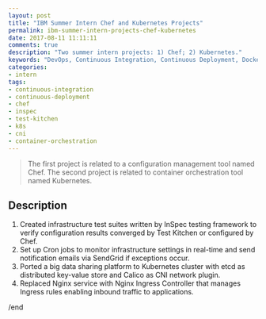 ```yaml
---
layout: post
title: "IBM Summer Intern Chef and Kubernetes Projects"
permalink: ibm-summer-intern-projects-chef-kubernetes
date: 2017-08-11 11:11:11
comments: true
description: "Two summer intern projects: 1) Chef; 2) Kubernetes."
keywords: "DevOps, Continuous Integration, Continuous Deployment, Docker, Vagrant, Chef, Inspec, Test Kitchen, Kubernetes, Minikube, Ingress, Nginx, etcd, CNI, Calico, SaaS"
categories:
- intern
tags:
- continuous-integration
- continuous-deployment
- chef
- inspec
- test-kitchen
- k8s
- cni
- container-orchestration
---
```


> The first project is related to a configuration management tool named Chef. The second project is related to container orchestration tool named Kubernetes.

## Description

1. Created infrastructure test suites written by InSpec testing framework to verify configuration results converged by Test Kitchen or
configured by Chef.
2. Set up Cron jobs to monitor infrastructure settings in real-time and send notification emails via SendGrid if exceptions occur.
3. Ported a big data sharing platform to Kubernetes cluster with etcd as distributed key-value store and Calico as CNI network plugin.
4. Replaced Nginx service with Nginx Ingress Controller that manages Ingress rules enabling inbound traffic to applications.


/end
